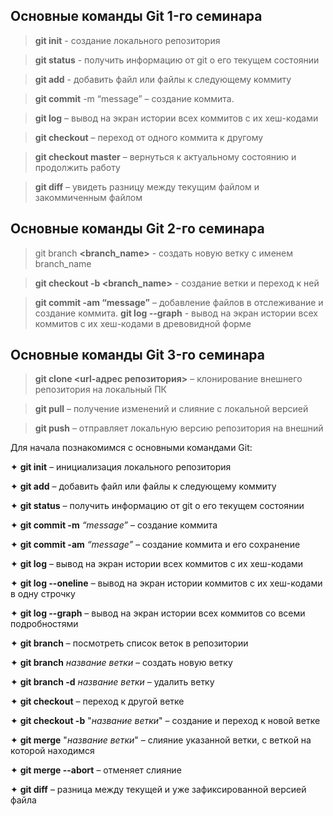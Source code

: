 ## Основные команды Git 1-го семинара

> **git init** - создание локального репозитория

> **git status** - получить информацию от git о его текущем состоянии

> **git add** - добавить файл или файлы к следующему коммиту

> **git commit** -m “message” – создание коммита.

> **git log** – вывод на экран истории всех коммитов с их хеш-кодами

> **git checkout** – переход от одного коммита к другому

> **git checkout master** – вернуться к актуальному состоянию и продолжить работу

> **git diff** – увидеть разницу между текущим файлом и закоммиченным файлом


## Основные команды Git 2-го семинара

> git branch **<branch_name>** - создать новую ветку с именем branch_name

> **git checkout  -b <branch_name>** - создание ветки и переход к ней

> **git commit -am “message”** – добавление файлов в отслеживание и       создание коммита.
> **git log --graph** - вывод на экран истории всех коммитов с их хеш-кодами в древовидной форме

## Основные команды Git 3-го семинара

> **git clone <url-адрес репозитория>** – клонирование внешнего репозитория на  локальный ПК

> **git pull** – получение изменений и слияние с локальной версией

> **git push** – отправляет локальную версию репозитория на внешний


Для начала познакомимся с основными командами Git:

✦ **git init** – инициализация локального репозитория 

✦ **git add** – добавить файл или файлы к следующему коммиту 

✦ **git status** – получить информацию от git о его текущем состоянии 

✦ **git commit -m** *“message”* – создание коммита 

✦ **git commit -am** *“message”* – создание коммита и его сохранение

✦ **git log** – вывод на экран истории всех коммитов с их хеш-кодами 

✦ **git log --oneline** – вывод на экран истории коммитов с их хеш-кодами в одну строчку

✦ **git log --graph** – вывод на экран истории всех коммитов со всеми подробностями 

✦ **git branch** – посмотреть список веток в репозитории 

✦ **git branch** *название ветки* – создать новую ветку 

✦ **git branch -d** *название ветки* – удалить ветку 

✦ **git checkout** – переход к другой ветке 

✦ **git checkout -b** "*название ветки*" – создание и переход к новой ветке 

✦ **git merge** "*название ветки*" – слияние указанной ветки, с веткой на которой находимся

✦ **git merge --abort** – отменяет слияние

✦ **git diff** – разница между текущей и уже зафиксированной версией файла 
